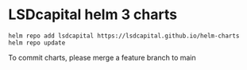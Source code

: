 # LSDcapital helm 3 charts

```
helm repo add lsdcapital https://lsdcapital.github.io/helm-charts
helm repo update
```

To commit charts, please merge a feature branch to main
